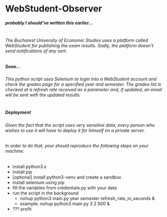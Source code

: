 # WebStudent-Observer
##### probably I should've written this earlier...
#
###### The Bucharest University of Economic Studies uses a platform called WebStudent for publishing the exam results. Sadly, the platform doesn't send notifications of any sort. 
##### Sooo...
###### This python script uses Selenium to login into a WebStudent account and check the grades page for a specified year and semester. The grades list is checked at a refresh rate received as a parameter and, if updated, an email will be sent with the updated results. 
#
##### Deployment
###### Given the fact that the script uses very sensitive data, every person who wishes to use it will have to deploy it for himself on a private server.
###### In order to do that, your should reproduce the following steps on your machine: 
* install python3.x
* install pip
* [optional] install python3-venv and create a sandbox 
* install selenium using pip
* fill the variables from credentials.py with your data
* run the script in the background
    * nohup python3 main.py year semester refresh_rate_in_seconds & 
    * example: nohup python3 main.py 3 2 500 &
* ??? profit
